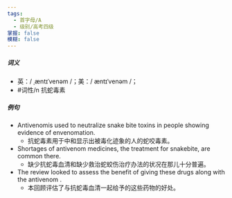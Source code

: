 ```yaml
---
tags:
  - 首字母/A
  - 级别/高考四级
掌握: false
模糊: false
---
```

##### 词义
- 英：/ ˌæntɪˈvenəm /；美：/ æntɪˈvenəm /；
- #词性/n 抗蛇毒素
##### 例句
- Antivenomis used to neutralize snake bite toxins in people showing evidence of envenomation.
	- 抗蛇毒素用于中和显示出被毒化迹象的人的蛇咬毒素。
- Shortages of antivenom medicines, the treatment for snakebite, are common there.
	- 缺少抗蛇毒血清和缺少救治蛇蛟伤治疗办法的状况在那儿十分普遍。
- The review looked to assess the benefit of giving these drugs along with the antivenom .
	- 本回顾评估了与抗蛇毒血清一起给予的这些药物的好处。
